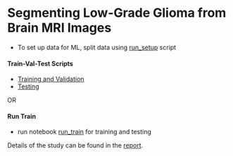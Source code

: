 # Segmenting Low-Grade Glioma from Brain MRI Images

- To set up data for ML, split data using [run_setup](./run_setup.py) script

#### Train-Val-Test Scripts
- [Training and Validation](./train.py)
- [Testing](./test.py)

OR

#### Run Train
- run notebook [run_train](run_train.ipynb) for training and testing

Details of the study can be found in the [report](./report.md).
